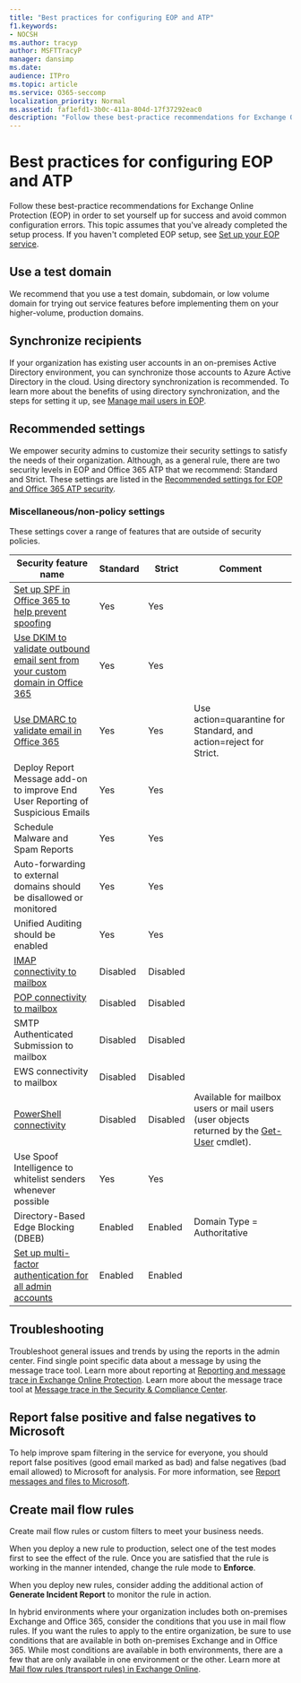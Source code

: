 ```yaml
---
title: "Best practices for configuring EOP and ATP"
f1.keywords:
- NOCSH
ms.author: tracyp
author: MSFTTracyP
manager: dansimp
ms.date:
audience: ITPro
ms.topic: article
ms.service: O365-seccomp
localization_priority: Normal
ms.assetid: faf1efd1-3b0c-411a-804d-17f37292eac0
description: "Follow these best-practice recommendations for Exchange Online Protection (EOP) in order to set yourself up for success and avoid common configuration errors."
---
```


# Best practices for configuring EOP and ATP

Follow these best-practice recommendations for Exchange Online Protection (EOP) in order to set yourself up for success and avoid common configuration errors. This topic assumes that you've already completed the setup process. If you haven't completed EOP setup, see [Set up your EOP service](set-up-your-eop-service.md).

## Use a test domain

We recommend that you use a test domain, subdomain, or low volume domain for trying out service features before implementing them on your higher-volume, production domains.

## Synchronize recipients

If your organization has existing user accounts in an on-premises Active Directory environment, you can synchronize those accounts to Azure Active Directory in the cloud. Using directory synchronization is recommended. To learn more about the benefits of using directory synchronization, and the steps for setting it up, see [Manage mail users in EOP](manage-mail-users-in-eop.md).

## Recommended settings

We empower security admins to customize their security settings to satisfy the needs of their organization. Although, as a general rule, there are two security levels in EOP and Office 365 ATP that we recommend: Standard and Strict. These settings are listed in the [Recommended settings for EOP and Office 365 ATP security](recommended-settings-for-eop-and-office365-atp.md).

### Miscellaneous/non-policy settings

These settings cover a range of features that are outside of security policies.

|Security feature name|Standard|Strict|Comment|
|---------|---------|---------|---------|
|[Set up SPF in Office 365 to help prevent spoofing](set-up-spf-in-office-365-to-help-prevent-spoofing.md)|Yes|Yes||
|[Use DKIM to validate outbound email sent from your custom domain in Office 365](use-dkim-to-validate-outbound-email.md)|Yes|Yes||
|[Use DMARC to validate email in Office 365](use-dmarc-to-validate-email.md)|Yes|Yes|Use action=quarantine for Standard, and action=reject for Strict.|
|Deploy Report Message add-on to improve End User Reporting of Suspicious Emails|Yes|Yes||
|Schedule Malware and Spam Reports|Yes|Yes||
|Auto-forwarding to external domains should be disallowed or monitored|Yes|Yes||
|Unified Auditing should be enabled|Yes|Yes||
|[IMAP connectivity to mailbox](https://docs.microsoft.com/Exchange/clients-and-mobile-in-exchange-online/pop3-and-imap4/enable-or-disable-pop3-or-imap4-access)|Disabled|Disabled||
|[POP connectivity to mailbox](https://docs.microsoft.com/Exchange/clients-and-mobile-in-exchange-online/pop3-and-imap4/enable-or-disable-pop3-or-imap4-access)|Disabled|Disabled||
|SMTP Authenticated Submission to mailbox|Disabled|Disabled||
|EWS connectivity to mailbox|Disabled|Disabled||
|[PowerShell connectivity](https://docs.microsoft.com/powershell/exchange/exchange-online/disable-access-to-exchange-online-powershell)|Disabled|Disabled|Available for mailbox users or mail users (user objects returned by the [Get-User](https://docs.microsoft.com/powershell/module/exchange/users-and-groups/get-user) cmdlet).|
|Use Spoof Intelligence to whitelist senders whenever possible|Yes|Yes||
|Directory-Based Edge Blocking (DBEB)|Enabled|Enabled|Domain Type = Authoritative|
|[Set up multi-factor authentication for all admin accounts](https://docs.microsoft.com/office365/admin/security-and-compliance/set-up-multi-factor-authentication)|Enabled|Enabled||

## Troubleshooting

Troubleshoot general issues and trends by using the reports in the admin center. Find single point specific data about a message by using the message trace tool. Learn more about reporting at [Reporting and message trace in Exchange Online Protection](reporting-and-message-trace-in-exchange-online-protection.md). Learn more about the message trace tool at [Message trace in the Security & Compliance Center](message-trace-scc.md).

## Report false positive and false negatives to Microsoft

To help improve spam filtering in the service for everyone, you should report false positives (good email marked as bad) and false negatives (bad email allowed) to Microsoft for analysis. For more information, see [Report messages and files to Microsoft](report-junk-email-messages-to-microsoft.md).

## Create mail flow rules

Create mail flow rules or custom filters to meet your business needs.

When you deploy a new rule to production, select one of the test modes first to see the effect of the rule. Once you are satisfied that the rule is working in the manner intended, change the rule mode to **Enforce**.

When you deploy new rules, consider adding the additional action of **Generate Incident Report** to monitor the rule in action.

In hybrid environments where your organization includes both on-premises Exchange and Office 365, consider the conditions that you use in mail flow rules. If you want the rules to apply to the entire organization, be sure to use conditions that are available in both on-premises Exchange and in Office 365. While most conditions are available in both environments, there are a few that are only available in one environment or the other. Learn more at [Mail flow rules (transport rules) in Exchange Online](https://docs.microsoft.com/exchange/security-and-compliance/mail-flow-rules/mail-flow-rules).
